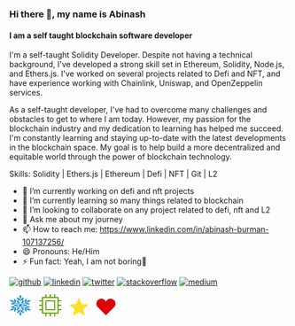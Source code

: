### Hi there 👋, my name is Abinash
#### I am a self taught blockchain software developer
I'm a self-taught Solidity Developer. Despite not having a technical background, I've developed a strong skill set in Ethereum, Solidity, Node.js, and Ethers.js. I've worked on several projects related to Defi and NFT, and have experience working with Chainlink, Uniswap, and OpenZeppelin services.

As a self-taught developer, I've had to overcome many challenges and obstacles to get to where I am today. However, my passion for the blockchain industry and my dedication to learning has helped me succeed. I'm constantly learning and staying up-to-date with the latest developments in the blockchain space. My goal is to help build a more decentralized and equitable world through the power of blockchain technology.



Skills: Solidity | Ethers.js | Ethereum | Defi | NFT | Git | L2

- 🔭 I’m currently working on defi and nft projects 
- 🌱 I’m currently learning so many things related to blockchain 
- 👯 I’m looking to collaborate on any project related to defi, nft and L2 
- 💬 Ask me about my journey 
- 📫 How to reach me: https://www.linkedin.com/in/abinash-burman-107137256/ 
- 😄 Pronouns: He/Him 
- ⚡ Fun fact: Yeah, I am not boring🤗 


[<img src='https://cdn.jsdelivr.net/npm/simple-icons@3.0.1/icons/github.svg' alt='github' height='40'>](https://github.com/itsabinashb)  [<img src='https://cdn.jsdelivr.net/npm/simple-icons@3.0.1/icons/linkedin.svg' alt='linkedin' height='40'>](https://www.linkedin.com/in/abinash-burman-107137256//)  [<img src='https://cdn.jsdelivr.net/npm/simple-icons@3.0.1/icons/twitter.svg' alt='twitter' height='40'>](https://twitter.com/itsabinashb)  [<img src='https://cdn.jsdelivr.net/npm/simple-icons@3.0.1/icons/stackoverflow.svg' alt='stackoverflow' height='40'>](https://stackoverflow.com/users/19199608)  [<img src='https://cdn.jsdelivr.net/npm/simple-icons@3.0.1/icons/medium.svg' alt='medium' height='40'>](https://medium.com/@itsabinashb)  

<a href='https://archiveprogram.github.com/'><img src='https://raw.githubusercontent.com/acervenky/animated-github-badges/master/assets/acbadge.gif' width='40' height='40'></a> <a href='https://docs.github.com/en/developers'><img src='https://raw.githubusercontent.com/acervenky/animated-github-badges/master/assets/devbadge.gif' width='40' height='40'></a> <a href='https://stars.github.com/'><img src='https://raw.githubusercontent.com/acervenky/animated-github-badges/master/assets/starbadge.gif' width='35' height='35'></a> <a href='https://docs.github.com/en/github/supporting-the-open-source-community-with-github-sponsors'><img src='https://raw.githubusercontent.com/acervenky/animated-github-badges/master/assets/sponsorbadge.gif' width='35' height='35'></a> 

